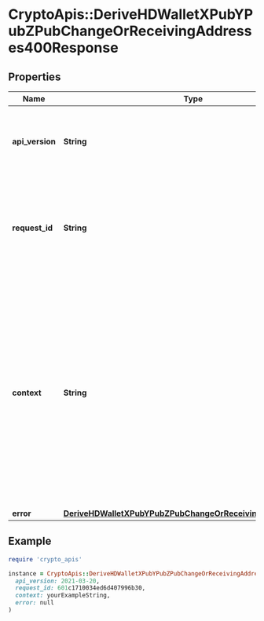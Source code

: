 # CryptoApis::DeriveHDWalletXPubYPubZPubChangeOrReceivingAddresses400Response

## Properties

| Name | Type | Description | Notes |
| ---- | ---- | ----------- | ----- |
| **api_version** | **String** | Specifies the version of the API that incorporates this endpoint. |  |
| **request_id** | **String** | Defines the ID of the request. The &#x60;requestId&#x60; is generated by Crypto APIs and it&#39;s unique for every request. |  |
| **context** | **String** | In batch situations the user can use the context to correlate responses with requests. This property is present regardless of whether the response was successful or returned as an error. &#x60;context&#x60; is specified by the user. | [optional] |
| **error** | [**DeriveHDWalletXPubYPubZPubChangeOrReceivingAddressesE400**](DeriveHDWalletXPubYPubZPubChangeOrReceivingAddressesE400.md) |  |  |

## Example

```ruby
require 'crypto_apis'

instance = CryptoApis::DeriveHDWalletXPubYPubZPubChangeOrReceivingAddresses400Response.new(
  api_version: 2021-03-20,
  request_id: 601c1710034ed6d407996b30,
  context: yourExampleString,
  error: null
)
```

